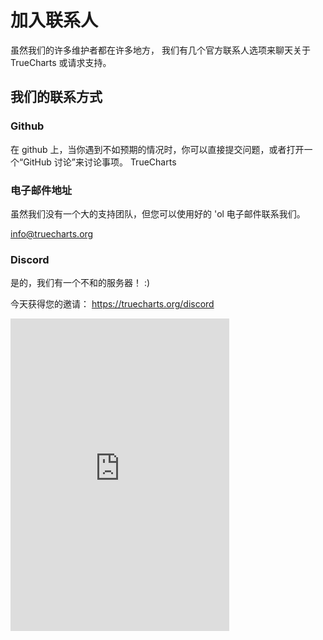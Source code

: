 # 加入联系人

虽然我们的许多维护者都在许多地方， 我们有几个官方联系人选项来聊天关于 TrueCharts 或请求支持。

## 我们的联系方式

### Github

在 github 上，当你遇到不如预期的情况时，你可以直接提交问题，或者打开一个“GitHub 讨论”来讨论事项。 TrueCharts

### 电子邮件地址

虽然我们没有一个大的支持团队，但您可以使用好的 'ol 电子邮件联系我们。

info@truecharts.org

### Discord

是的，我们有一个不和的服务器！ :)

今天获得您的邀请： https://truecharts.org/discord

<iframe src="https://discord.com/widget?id=830763548678291466&theme=dark" width="350" height="500" allowtransparency="true" frameborder="0" sandbox="allow-popups allow-popups-to-escape-sandbox allow-same-origin allow-scripts"></iframe>
